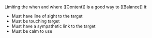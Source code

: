 Limiting the when and where [[Content]] is a good way to [[Balance]] it:
- Must have line of sight to the target
- Must be touching target
- Must have a sympathetic link to the target
- Must be calm to use